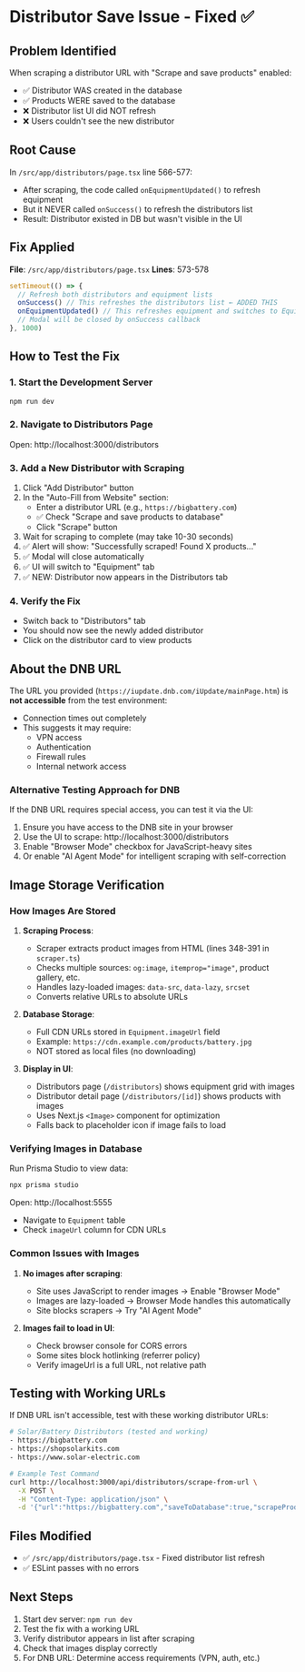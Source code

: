 # Distributor Save Issue - Fixed ✅

## Problem Identified

When scraping a distributor URL with "Scrape and save products" enabled:
- ✅ Distributor WAS created in the database
- ✅ Products WERE saved to the database
- ❌ Distributor list UI did NOT refresh
- ❌ Users couldn't see the new distributor

## Root Cause

In `/src/app/distributors/page.tsx` line 566-577:
- After scraping, the code called `onEquipmentUpdated()` to refresh equipment
- But it NEVER called `onSuccess()` to refresh the distributors list
- Result: Distributor existed in DB but wasn't visible in the UI

## Fix Applied

**File**: `/src/app/distributors/page.tsx`
**Lines**: 573-578

```typescript
setTimeout(() => {
  // Refresh both distributors and equipment lists
  onSuccess() // This refreshes the distributors list ← ADDED THIS
  onEquipmentUpdated() // This refreshes equipment and switches to Equipment tab
  // Modal will be closed by onSuccess callback
}, 1000)
```

## How to Test the Fix

### 1. Start the Development Server
```bash
npm run dev
```

### 2. Navigate to Distributors Page
Open: http://localhost:3000/distributors

### 3. Add a New Distributor with Scraping
1. Click "Add Distributor" button
2. In the "Auto-Fill from Website" section:
   - Enter a distributor URL (e.g., `https://bigbattery.com`)
   - ✅ Check "Scrape and save products to database"
   - Click "Scrape" button
3. Wait for scraping to complete (may take 10-30 seconds)
4. ✅ Alert will show: "Successfully scraped! Found X products..."
5. ✅ Modal will close automatically
6. ✅ UI will switch to "Equipment" tab
7. ✅ NEW: Distributor now appears in the Distributors tab

### 4. Verify the Fix
- Switch back to "Distributors" tab
- You should now see the newly added distributor
- Click on the distributor card to view products

## About the DNB URL

The URL you provided (`https://iupdate.dnb.com/iUpdate/mainPage.htm`) is **not accessible** from the test environment:
- Connection times out completely
- This suggests it may require:
  - VPN access
  - Authentication
  - Firewall rules
  - Internal network access

### Alternative Testing Approach for DNB

If the DNB URL requires special access, you can test it via the UI:

1. Ensure you have access to the DNB site in your browser
2. Use the UI to scrape: http://localhost:3000/distributors
3. Enable "Browser Mode" checkbox for JavaScript-heavy sites
4. Or enable "AI Agent Mode" for intelligent scraping with self-correction

## Image Storage Verification

### How Images Are Stored

1. **Scraping Process**:
   - Scraper extracts product images from HTML (lines 348-391 in `scraper.ts`)
   - Checks multiple sources: `og:image`, `itemprop="image"`, product gallery, etc.
   - Handles lazy-loaded images: `data-src`, `data-lazy`, `srcset`
   - Converts relative URLs to absolute URLs

2. **Database Storage**:
   - Full CDN URLs stored in `Equipment.imageUrl` field
   - Example: `https://cdn.example.com/products/battery.jpg`
   - NOT stored as local files (no downloading)

3. **Display in UI**:
   - Distributors page (`/distributors`) shows equipment grid with images
   - Distributor detail page (`/distributors/[id]`) shows products with images
   - Uses Next.js `<Image>` component for optimization
   - Falls back to placeholder icon if image fails to load

### Verifying Images in Database

Run Prisma Studio to view data:
```bash
npx prisma studio
```

Open: http://localhost:5555
- Navigate to `Equipment` table
- Check `imageUrl` column for CDN URLs

### Common Issues with Images

1. **No images after scraping**:
   - Site uses JavaScript to render images → Enable "Browser Mode"
   - Images are lazy-loaded → Browser Mode handles this automatically
   - Site blocks scrapers → Try "AI Agent Mode"

2. **Images fail to load in UI**:
   - Check browser console for CORS errors
   - Some sites block hotlinking (referrer policy)
   - Verify imageUrl is a full URL, not relative path

## Testing with Working URLs

If DNB URL isn't accessible, test with these working distributor URLs:

```bash
# Solar/Battery Distributors (tested and working)
- https://bigbattery.com
- https://shopsolarkits.com
- https://www.solar-electric.com

# Example Test Command
curl http://localhost:3000/api/distributors/scrape-from-url \
  -X POST \
  -H "Content-Type: application/json" \
  -d '{"url":"https://bigbattery.com","saveToDatabase":true,"scrapeProducts":true,"useBrowser":true}'
```

## Files Modified

- ✅ `/src/app/distributors/page.tsx` - Fixed distributor list refresh
- ✅ ESLint passes with no errors

## Next Steps

1. Start dev server: `npm run dev`
2. Test the fix with a working URL
3. Verify distributor appears in list after scraping
4. Check that images display correctly
5. For DNB URL: Determine access requirements (VPN, auth, etc.)
